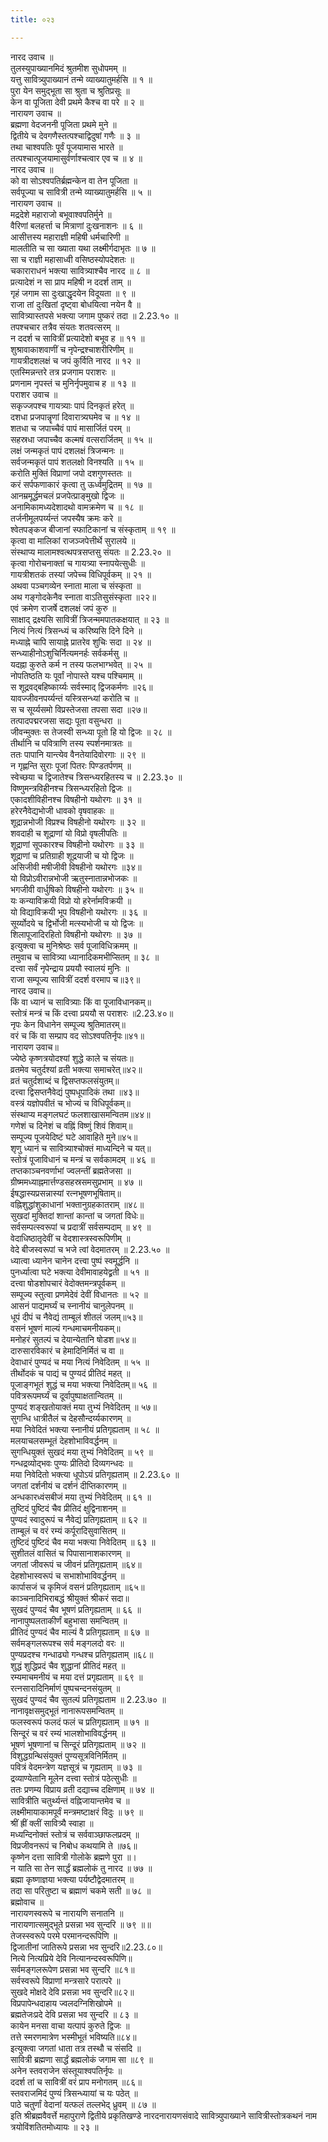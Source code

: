 ```yaml
---
title: ०२३

---
```

नारद उवाच ॥  
तुलस्युपाख्यानमिदं श्रुतमीश सुधोपमम् ॥  
यत्तु सावित्र्युपाख्यानं तन्मे व्याख्यातुमर्हसि ॥ १ ॥  
पुरा येन समुद्भूता सा श्रुता च श्रुतिप्रसूः ॥  
केन वा पूजिता देवी प्रथमे कैश्च वा परे ॥ २ ॥  
नारायण उवाच ॥  
ब्रह्मणा वेदजननी पूजिता प्रथमे मुने ॥  
द्वितीये च देवगणैस्तत्पश्चाद्विदुषां गणैः ॥ ३ ॥  
तथा चाश्वपतिः पूर्वं पूजयामास भारते ॥  
तत्पश्चात्पूजयामासुर्वर्णाश्चत्वार एव च ॥ ४ ॥  
नारद उवाच ॥  
को वा सोऽश्वपतिर्ब्रह्मन्केन वा तेन पूजिता ॥  
सर्वपूज्या च सावित्री तन्मे व्याख्यातुमर्हसि ॥ ५ ॥  
नारायण उवाच ॥  
मद्रदेशे महाराजो बभूवाश्वपतिर्मुने ॥  
वैरिणां बलहर्त्ता च मित्राणां दुःखनाशनः ॥ ६ ॥  
आसीत्तस्य महाराज्ञी महिषी धर्मचारिणी ॥  
मालतीति च सा ख्याता यथा लक्ष्मीर्गदाभृतः ॥ ७ ॥  
सा च राज्ञी महासाध्वी वसिष्ठस्योपदेशतः ॥  
चकाराराधनं भक्त्या सावित्र्याश्चैव नारद ॥ ८ ॥  
प्रत्यादेशं न सा प्राप महिषी न ददर्श ताम् ॥  
गृहं जगाम सा दुःखाद्धृदयेन विदूयता ॥ ९ ॥  
राजा तां दुःखितां दृष्ट्वा बोधयित्वा नयेन वै ॥  
सावित्र्यास्तपसे भक्त्या जगाम पुष्करं तदा ॥ 2.23.१० ॥  
तपश्चचार तत्रैव संयतः शतवत्सरम् ॥  
न ददर्श च सावित्रीं प्रत्यादेशो बभूव ह ॥ ११ ॥  
शुश्रावाकाशवाणीं च नृपेन्द्रश्चाशरीरिणीम् ॥  
गायत्रीदशलक्षं च जपं कुर्विति नारद ॥ १२ ॥  
एतस्मिन्नन्तरे तत्र प्रजगाम पराशरः ॥  
प्रणनाम नृपस्तं च मुनिर्नृपमुवाच ह ॥ १३ ॥  
पराशर उवाच ॥  
सकृज्जपश्च गायत्र्याः पापं दिनकृतं हरेत् ॥  
दशधा प्रजपान्नॄणां दिवारात्र्यघमेव च ॥ १४ ॥  
शतधा च जपाच्चैवं पापं मासार्जितं परम् ॥  
सहस्रधा जपाच्चैव कल्मषं वत्सरार्जितम् ॥ १५ ॥  
लक्षं जन्मकृतं पापं दशलक्षं त्रिजन्मनः ॥  
सर्वजन्मकृतं पापं शतलक्षो विनश्यति ॥ १५ ॥  
करोति मुक्तिं विप्राणां जपो दशगुणस्ततः ॥  
करं सर्पफणाकारं कृत्वा तु ऊर्ध्वमुद्रितम् ॥ १७ ॥  
आनम्रमूर्द्धमचलं प्रजपेत्प्राङ्मुखो द्विजः ॥  
अनामिकामध्यदेशादथो वामक्रमेण च ॥ १८ ॥  
तर्जनीमूलपर्य्यन्तं जपस्यैष क्रमः करे ॥  
श्वेतपङ्कज बीजानां स्फाटिकानां च संस्कृताम् ॥ १९ ॥  
कृत्वा वा मालिकां राजञ्जपेत्तीर्थे सुरालये ॥  
संस्थाप्य मालामश्वत्थपत्रसप्तसु संयतः ॥ 2.23.२० ॥  
कृत्वा गोरोचनाक्तां च गायत्र्या स्नापयेत्सुधीः ॥  
गायत्रीशतकं तस्यां जपेच्च विधिपूर्वकम् ॥ २१ ॥  
अथवा पञ्चगव्येन स्नाता माला च संस्कृता ॥  
अथ गङ्गोदकेनैव स्नाता वाऽतिसुसंस्कृता ॥२२॥  
एवं क्रमेण राजर्षे दशलक्षं जपं कुरु ॥  
साक्षाद् द्रक्ष्यसि सावित्रीं त्रिजन्ममपातकक्षयात् ॥ २३ ॥  
नित्यं नित्यं त्रिसन्ध्यं च करिष्यसि दिने दिने ॥  
मध्याह्ने चापि सायाह्ने प्रातरेव शुचिः सदा ॥ २४ ॥  
सन्ध्याहीनोऽशुचिर्नित्यमनर्हः सर्वकर्मसु ॥  
यदह्ना कुरुते कर्म न तस्य फलभाग्भवेत् ॥ २५ ॥  
नोपतिष्ठति यः पूर्वां नोपास्ते यश्च पश्चिमाम् ॥  
स शूद्रवद्बहिष्कार्य्यः सर्वस्माद् द्विजकर्मणः ॥२६॥  
यावज्जीवनपर्य्यन्तं यस्त्रिसन्ध्यां करोति च ॥  
स च सूर्य्यसमो विप्रस्तेजसा तपसा सदा ॥२७॥  
तत्पादपद्मरजसा सद्यः पूता वसुन्धरा ॥  
जीवन्मुक्तः स तेजस्वी सन्ध्या पूतो हि यो द्विजः ॥ २८ ॥  
तीर्थानि च पवित्राणि तस्य स्पर्शनमात्रतः ॥  
ततः पापानि यान्त्येव वैनतेयादिवोरगाः ॥ २९ ॥  
न गृह्णन्ति सुराः पूजां पितरः पिण्डतर्पणम् ॥  
स्वेच्छया च द्विजातेश्च त्रिसन्ध्यरहितस्य च ॥ 2.23.३० ॥  
विष्णुमन्त्रविहीनश्च त्रिसन्ध्यरहितो द्विजः ॥  
एकादशीविहीनश्च विषहीनो यथोरगः ॥ ३१ ॥  
हरेरनैवेद्यभोजी धावको वृषवाहकः ॥  
शूद्रान्नभोजी विप्रश्च विषहीनो यथोरगः ॥ ३२ ॥  
शवदाही च शूद्राणां यो विप्रो वृषलीपतिः ॥  
शूद्राणां सूपकारश्च विषहीनो यथोरगः ॥ ३३ ॥  
शूद्राणां च प्रतिग्राही शूद्रयाजी च यो द्विजः ॥  
असिजीवी मषीजीवी विषहीनो यथोरगः ॥३४॥  
यो विप्रोऽवीरान्नभोजी ऋतुस्नातान्नभोजकः ॥  
भगजीवी वार्धुषिको विषहीनो यथोरगः ॥ ३५ ॥  
यः कन्याविक्रयी विप्रो यो हरेर्नामविक्रयी ॥  
यो विद्याविक्रयी भूप विषहीनो यथोरगः ॥ ३६ ॥  
सूर्य्योदये च द्विर्भोजी मत्स्यभोजी च यो द्विजः ॥  
शिलापूजादिरहितो विषहीनो यथोरगः ॥ ३७ ॥  
इत्युक्त्वा च मुनिश्रेष्ठः सर्व पूजाविधिक्रमम् ॥  
तमुवाच च सावित्र्या ध्यानादिकमभीप्सितम् ॥ ३८ ॥  
दत्त्वा सर्वं नृपेन्द्राय प्रययौ स्वालयं मुनिः ॥  
राजा सम्पूज्य सावित्रीं ददर्श वरमाप च॥३९॥  
नारद उवाच॥  
किं वा ध्यानं च सावित्र्याः किं वा पूजाविधानकम्॥  
स्तोत्रं मन्त्रं च किं दत्त्वा प्रययौ स पराशरः ॥2.23.४०॥  
नृपः केन विधानेन सम्पूज्य श्रुतिमातरम्॥  
वरं च किं वा सम्प्राप वद सोऽश्वपतिर्नृपः॥४१॥  
नारायण उवाच॥  
ज्येष्ठे कृष्णत्रयोदश्यां शुद्धे काले च संयतः॥  
व्रतमेव चतुर्दश्यां व्रती भक्त्या समाचरेत्॥४२॥  
व्रतं चतुर्दशाब्दं च द्विसप्तफलसंयुतम्॥  
दत्त्वा द्विसप्तनैवेद्यं पुष्पधूपादिकं तथा ॥४३॥  
वस्त्रं यज्ञोपवीतं च भोज्यं च विधिपूर्वकम्॥  
संस्थाप्य मङ्गलघटं फलशाखासमन्वितम॥४४॥  
गणेशं च दिनेशं च वह्निं विष्णुं शिवं शिवाम्॥  
सम्पूज्य पूजयेदिष्टं घटे आवाहिते मुने॥४५॥  
शृणु ध्यानं च सावित्र्याश्चोक्तं माध्यन्दिने च यत्॥  
स्तोत्रं पूजाविधानं च मन्त्रं च सर्वकामदम् ॥ ४६ ॥  
तप्तकाञ्चनवर्णाभां ज्वलन्तीं ब्रह्मतेजसा ॥  
ग्रीष्ममध्याह्नमार्त्तण्डसहस्रसमसुप्रभाम् ॥ ४७ ॥  
ईषद्धास्यप्रसन्नास्यां रत्नभूषणभूषिताम्॥  
वह्निशुद्धांशुकाधानां भक्तानुग्रहकातराम् ॥४८॥  
सुखदां मुक्तिदां शान्तां कान्तां च जगतां विधेः॥  
सर्वसम्पत्स्वरूपां च प्रदात्रीं सर्वसम्पदाम् ॥ ४९ ॥  
वेदाधिष्ठातृदेवीं च वेदशास्त्रस्वरूपिणीम् ॥  
वेदे बीजस्वरूपां च भजे त्वां वेदमातरम् ॥ 2.23.५० ॥  
ध्यात्वा ध्यानेन चानेन दत्त्वा पुष्पं स्वमूर्द्धनि ॥  
पुनर्ध्यात्वा घटे भक्त्या देवीमावाहयेद्व्रती ॥ ५१ ॥  
दत्त्वा षोडशोपचारं वेदोक्तमन्त्रपूर्वकम् ॥  
सम्पूज्य स्तुत्वा प्रणमेदेवं देवीं विधानतः ॥ ५२ ॥  
आसनं पाद्यमर्घ्यं च स्नानीयं चानुलेपनम् ॥  
धूपं दीपं च नैवेद्यं ताम्बूलं शीतलं जलम्॥५३॥  
वसनं भूषणं माल्यं गन्धमाचमनीयकम्॥  
मनोहरं सुतल्पं च देयान्येतानि षोडश॥५४॥  
दारुसारविकारं च हेमादिनिर्मितं च वा ॥  
देवाधारं पुण्यदं च मया नित्यं निवेदितम् ॥ ५५ ॥  
तीर्थोदकं च पाद्यं च पुण्यदं प्रीतिदं महत् ॥  
पूजाङ्गभूतं शुद्धं च मया भक्त्या निवेदितम्॥ ५६ ॥  
पवित्ररूपमर्घ्यं च दूर्वापुष्पाक्षतान्वितम् ॥  
पुण्यदं शङ्खतोयाक्तं मया तुभ्यं निवेदितम् ॥ ५७॥  
सुगन्धि धात्रीतैलं च देहसौन्दर्य्यकारणम् ॥  
मया निवेदितं भक्त्या स्नानीयं प्रतिगृह्यताम् ॥ ५८ ॥  
मलयाचलसम्भूतं देहशोभाविवर्द्धनम् ॥  
सुगन्धियुक्तं सुखदं मया तुभ्यं निवेदितम् ॥ ५९ ॥  
गन्धद्रव्योद्भवः पुण्यः प्रीतिदो दिव्यगन्धदः ॥  
मया निवेदितो भक्त्या धूपोऽयं प्रतिगृह्यताम् ॥ 2.23.६० ॥  
जगतां दर्शनीयं च दर्शनं दीप्तिकारणम् ॥  
अन्धकारध्वंसबीजं मया तुभ्यं निवेदितम् ॥ ६१ ॥  
तुष्टिदं पुष्टिदं चैव प्रीतिदं क्षुद्विनाशनम् ॥  
पुण्यदं स्वादुरूपं च नैवेद्यं प्रतिगृह्यताम् ॥ ६२ ॥  
ताम्बूलं च वरं रम्यं कर्पूरादिसुवासितम् ॥  
तुष्टिदं पुष्टिदं चैव मया भक्त्या निवेदितम् ॥ ६३ ॥  
सुशीतलं वासितं च पिपासानाशकारणम् ॥  
जगतां जीवरूपं च जीवनं प्रतिगृह्यताम् ॥६४॥  
देहशोभास्वरूपं च सभाशोभाविवर्द्धनम् ॥  
कार्पासजं च कृमिजं वसनं प्रतिगृह्यताम् ॥६५॥  
काञ्चनादिभिराबद्धं श्रीयुक्तं श्रीकरं सदा॥  
सुखदं पुण्यदं चैव भूषणं प्रतिगृह्यताम् ॥ ६६ ॥  
नानापुष्पलताकीर्णं बहुभासा समन्वितम् ॥  
प्रीतिदं पुण्यदं चैव माल्यं वै प्रतिगृह्यताम् ॥ ६७ ॥  
सर्वमङ्गलरूपश्च सर्व मङ्गलदो वरः ॥  
पुण्यप्रदश्च गन्धाढ्यो गन्धश्च प्रतिगृह्यताम् ॥६८॥  
शुद्धं शुद्धिप्रदं चैव शुद्धानां प्रीतिदं महत् ॥  
रम्यमाचमनीयं च मया दत्तं प्रगृह्यताम् ॥ ६९ ॥  
रत्नसारादिनिर्माणं पुष्पचन्दनसंयुतम् ॥  
सुखदं पुण्यदं चैव सुतल्पं प्रतिगृह्यताम ॥ 2.23.७० ॥  
नानावृक्षसमुद्भूतं नानारूपसमन्वितम् ॥  
फलस्वरूपं फलदं फलं च प्रतिगृह्यताम् ॥ ७१ ॥  
सिन्दूरं च वरं रम्यं भालशोभाविवर्द्धनम् ॥  
भूषणं भूषणानां च सिन्दूरं प्रतिगृह्यताम् ॥ ७२ ॥  
विशुद्धग्रन्थिसंयुक्तं पुण्यसूत्रविनिर्मितम् ॥  
पवित्रं वेदमन्त्रेण यज्ञसूत्रं च गृह्यताम् ॥ ७३ ॥  
द्रव्याण्येतानि मूलेन दत्त्वा स्तोत्रं पठेत्सुधीः ॥  
ततः प्रणम्य विप्राय व्रती दद्याच्च दक्षिणाम् ॥ ७४ ॥  
सावित्रीति चतुर्थ्यन्तं वह्निजायान्तमेव च ॥  
लक्ष्मीमायाकामपूर्वं मन्त्रमष्टाक्षरं विदुः ॥ ७९ ॥  
श्रीं ह्रीं क्लीं सावित्र्यै स्वाहा ॥  
मध्यन्दिनोक्तं स्तोत्रं च सर्ववाञ्छाफलप्रदम् ॥  
विप्रजीवनरूपं च निबोध कथयामि ते ॥७६॥  
कृष्णेन दत्ता सावित्री गोलोके ब्रह्मणे पुरा ॥।  
न याति सा तेन सार्द्धं ब्रह्मलोकं तु नारद ॥ ७७ ॥  
ब्रह्मा कृष्णाज्ञया भक्त्या पर्यष्टौद्वेदमातरम् ॥  
तदा सा परितुष्टा च ब्रह्माणं चकमे सती ॥ ७८ ॥  
ब्रह्मोवाच ॥  
नारायणस्वरूपे च नारायणि सनातनि ॥  
नारायणात्समुद्भूते प्रसन्ना भव सुन्दरि ॥ ७९ ॥॥  
तेजस्स्वरूपे परमे परमानन्दरूपिणि ॥  
द्विजातीनां जातिरूपे प्रसन्ना भव सुन्दरि॥2.23.८०॥  
नित्ये नित्यप्रिये देवि नित्यानन्दस्वरूपिणि॥  
सर्वमङ्गलरूपेण प्रसन्ना भव सुन्दरि ॥८१॥  
सर्वस्वरूपे विप्राणां मन्त्रसारे परात्परे ॥  
सुखदे मोक्षदे देवि प्रसन्ना भव सुन्दरि॥८२॥  
विप्रपापेन्धदाहाय ज्वलदग्निशिखोपमे ॥  
ब्रह्मतेजःप्रदे देवि प्रसन्ना भव सुन्दरि ॥ ८३ ॥  
कायेन मनसा वाचा यत्पापं कुरुते द्विजः ॥  
तत्ते स्मरणमात्रेण भस्मीभूतं भविष्यति॥८४॥  
इत्युक्त्वा जगतां धाता तत्र तस्थौ च संसदि ॥  
सावित्री ब्रह्मणा सार्द्धं ब्रह्मलोकं जगाम सा ॥८९ ॥  
अनेन स्तवराजेन संस्तूयाश्वपतिर्नृपः ॥  
ददर्श तां च सावित्रीं वरं प्राप मनोगतम् ॥८६॥  
स्तवराजमिदं पुण्यं त्रिसन्ध्यायां च यः पठेत् ॥  
पाठे चतुर्णां वेदानां यत्फलं तल्लभेद् ध्रुवम् ॥ ८७ ॥  
इति श्रीब्रह्मवैवर्त्ते महापुराणे द्वितीये प्रकृतिखण्डे नारदनारायणसंवादे सावित्र्युपाख्याने सावित्रीस्तोत्रकथनं नाम त्रयोविंशतितमोध्यायः ॥ २३ ॥